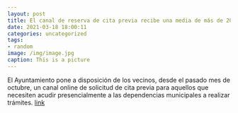 ```yaml
---
layout: post
title: El canal de reserva de cita previa recibe una media de más de 200 peticiones semanales
date: 2021-03-18 18:00:11
categories: uncategorized
tags:
- random
image: /img/image.jpg
caption: This is a picture
---
```

El Ayuntamiento pone a disposición de los vecinos, desde el pasado mes de octubre, un canal online de solicitud de cita previa para aquellos que necesiten acudir presencialmente a las dependencias municipales a realizar trámites.  [link](https://www.ayto-villacanada.es/tu-ayuntamiento/el-canal-de-reserva-de-cita-previa-recibe-una-media-de-mas-de-200-peticiones-semanales/)
